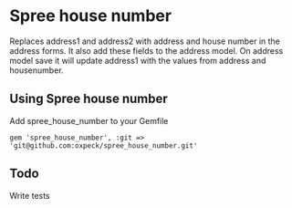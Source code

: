 Spree house number
================

Replaces address1 and address2 with address and house number in the address forms. It also add these fields to the address model. On address model save it will update address1 with the values from address and housenumber.

Using Spree house number
------------------------

Add spree_house_number to your Gemfile

```
gem 'spree_house_number', :git => 'git@github.com:oxpeck/spree_house_number.git'
```

Todo
----

Write tests
